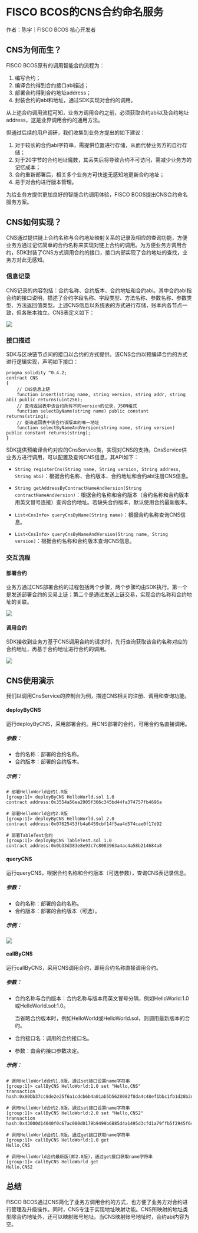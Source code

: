 # FISCO BCOS的CNS合约命名服务

作者：陈宇｜FISCO BCOS 核心开发者

## CNS为何而生？

FISCO BCOS原有的调用智能合约流程为：

1. 编写合约；
2. 编译合约得到合约接口abi描述；
3. 部署合约得到合约地址address；
4. 封装合约的abi和地址，通过SDK实现对合约的调用。

从上述合约调用流程可知，业务方调用合约之前，必须获取合约abi以及合约地址address，这是业界调用合约的通用方法。

但通过后续的用户调研，我们收集到业务方提出的如下建议：

1. 对于较长的合约abi字符串，需提供位置进行存储，从而代替业务方的自行存储；
2. 对于20字节的合约地址魔数，其丢失后将导致合约不可访问，需减少业务方的记忆成本；
3. 合约重新部署后，相关多个业务方可快速无感知地更新合约地址；
4. 易于对合约进行版本管理。

为给业务方提供更加良好的智能合约调用体验，FISCO BCOS提出CNS合约命名服务方案。

## CNS如何实现？

CNS通过提供链上合约名称与合约地址映射关系的记录及相应的查询功能，方便业务方通过记忆简单的合约名称来实现对链上合约的调用。为方便业务方调用合约，SDK封装了CNS方式调用合约的接口，接口内部实现了合约地址的查找，业务方对此无感知。

### 信息记录

CNS记录的内容包括：合约名称、合约版本、合约地址和合约abi。其中合约abi指合约的接口说明，描述了合约字段名称、字段类型、方法名称、参数名称、参数类型、方法返回值类型。上述CNS信息以系统表的方式进行存储，账本内各节点一致，但各账本独立。CNS表定义如下：

![](../../../../images/articles/contract_name_service/IMG_5496.PNG)


### 接口描述

SDK与区块链节点间的接口以合约的方式提供。该CNS合约以预编译合约的方式进行逻辑实现，声明如下接口：

```
pragma solidity ^0.4.2;
contract CNS
{
    // CNS信息上链
    function insert(string name, string version, string addr, string abi) public returns(uint256);
    // 查询返回表中该合约所有不同version的记录，JSON格式
    function selectByName(string name) public constant returns(string);
    // 查询返回表中该合约该版本的唯一地址
    function selectByNameAndVersion(string name, string version) public constant returns(string);
}
```

SDK提供预编译合约对应的CnsService类，实现对CNS的支持。CnsService供业务方进行调用，可以配置及查询CNS信息，其API如下：

- `String registerCns(String name, String version, String address, String abi)`：根据合约名称、合约版本、合约地址和合约abi注册CNS信息。
- `String getAddressByContractNameAndVersion(String contractNameAndVersion)`：根据合约名称和合约版本（合约名称和合约版本用英文冒号连接）查询合约地址。若缺失合约版本，默认使用合约最新版本。
- `List<CnsInfo> queryCnsByName(String name)`：根据合约名称查询CNS信息。

- `List<CnsInfo> queryCnsByNameAndVersion(String name, String version)`：根据合约名称和合约版本查询CNS信息。

   

### 交互流程

#### 部署合约

业务方通过CNS部署合约的过程包括两个步骤，两个步骤均由SDK执行。第一个是发送部署合约的交易上链；第二个是通过发送上链交易，实现合约名称和合约地址的关联。

![](../../../../images/articles/contract_name_service/IMG_5497.PNG)


#### 调用合约

SDK接收到业务方基于CNS调用合约的请求时，先行查询获取该合约名称对应的合约地址，再基于合约地址进行合约的调用。

![](../../../../images/articles/contract_name_service/IMG_5498.PNG)


## CNS使用演示

我们以调用CnsService的控制台为例，描述CNS相关的注册、调用和查询功能。

#### deployByCNS

运行deployByCNS，采用部署合约。用CNS部署的合约，可用合约名直接调用。

##### 参数：

- 合约名称：部署的合约名称。
- 合约版本：部署的合约版本。

##### 示例：

```
# 部署HelloWorld合约1.0版
[group:1]> deployByCNS HelloWorld.sol 1.0
contract address:0x3554a56ea2905f366c345bd44fa374757fb4696a

# 部署HelloWorld合约2.0版
[group:1]> deployByCNS HelloWorld.sol 2.0
contract address:0x07625453fb4a6459cbf14f5aa4d574cae0f17d92

# 部署TableTest合约
[group:1]> deployByCNS TableTest.sol 1.0
contract address:0x0b33d383e8e93c7c8083963a4ac4a58b214684a8
```

#### queryCNS

运行queryCNS，根据合约名称和合约版本（可选参数），查询CNS表记录信息。

##### 参数：

- 合约名称：部署的合约名称。
- 合约版本：部署的合约版本（可选）。

##### 示例：

![](../../../../images/articles/contract_name_service/IMG_5499.PNG)

#### **callByCNS**

运行callByCNS，采用CNS调用合约，即用合约名称直接调用合约。

##### 参数：

- 合约名称与合约版本：合约名称与版本用英文冒号分隔，例如HelloWorld:1.0或HelloWorld.sol:1.0。

  当省略合约版本时，例如HelloWorld或HelloWorld.sol，则调用最新版本的合约。

- 合约接口名：调用的合约接口名。

- 参数：由合约接口参数决定。

##### 示例：

```
# 调用HelloWorld合约1.0版，通过set接口设置name字符串
[group:1]> callByCNS HelloWorld:1.0 set "Hello,CNS"
transaction hash:0x80bb37cc8de2e25f6a1cdcb6b4a01ab5b5628082f8da4c48ef1bbc1fb1d28b2d

# 调用HelloWorld合约2.0版，通过set接口设置name字符串
[group:1]> callByCNS HelloWorld:2.0 set "Hello,CNS2"
transaction hash:0x43000d14040f0c67ac080d0179b9499b6885d4a1495d3cfd1a79ffb5f2945f64

# 调用HelloWorld合约1.0版，通过get接口获取name字符串
[group:1]> callByCNS HelloWorld:1.0 get
Hello,CNS

# 调用HelloWorld合约最新版(即2.0版)，通过get接口获取name字符串
[group:1]> callByCNS HelloWorld get
Hello,CNS2
```

## 总结

FISCO BCOS通过CNS简化了业务方调用合约的方式，也方便了业务方对合约进行管理及升级操作。同时，CNS专注于实现地址映射功能。CNS所映射的地址类型除合约地址外，还可以映射账号地址。当CNS映射账号地址时，合约abi内容为空。